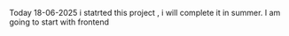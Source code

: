 Today 18-06-2025 i statrted this project , i will complete it in summer. I am going to start with frontend